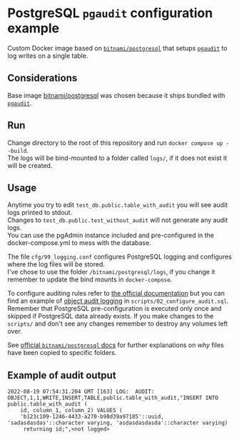 # PostgreSQL `pgaudit` configuration example

Custom Docker image based on [`bitnami/postgresql`](https://hub.docker.com/r/bitnami/postgresql/) that setups [`pgaudit`](https://github.com/pgaudit/pgaudit) to log writes on a single table.

## Considerations

Base image [bitnami/postgresql](https://hub.docker.com/r/bitnami/postgresql/) was chosen because it ships bundled with [`pgaudit`](https://github.com/pgaudit/pgaudit).

## Run

Change directory to the root of this repository and run `docker compose up --build`.  
The logs will be bind-mounted to a folder called `logs/`, if it does not exist it will be created.

## Usage

Anytime you try to edit `test_db.public.table_with_audit` you will see audit logs printed to stdout.  
Changes to `test_db.public.test_without_audit` will not generate any audit logs.  
You can use the pgAdmin instance included and pre-configured in the docker-compose.yml to mess with the database.

The file `cfg/99_logging.conf` configures PostgreSQL logging and configures where the log files will be stored.  
I've chose to use the folder `/bitnami/postgresql/logs`, if you change it remember to update the bind mounts in `docker-compose`.

To configure auditing rules refer to [the official documentation](https://github.com/pgaudit/pgaudit) but you can find an example of [object audit logging](https://github.com/pgaudit/pgaudit#object-audit-logging) in `scripts/02_configure_audit.sql`.  
Remember that PostgreSQL pre-configuration is executed only once and skipped if PostgreSQL data already exists. If you make changes to the `scripts/` and don't see any changes remember to destroy any volumes left over.

See [official `bitnami/postgresql` docs](https://github.com/bitnami/containers/tree/main/bitnami/postgresql) for further explanations on _why_ files have been copied to specific folders.

## Example of audit output

```
2022-08-19 07:54:31.204 GMT [163] LOG:  AUDIT: OBJECT,1,1,WRITE,INSERT,TABLE,public.table_with_audit,"INSERT INTO public.table_with_audit (
	id, column_1, column_2) VALUES (
	'b123c109-1246-4433-a270-b98d39a97185'::uuid, 'sadasdasdas'::character varying, 'asdasdasdasda'::character varying)
	 returning id;",<not logged>
```
